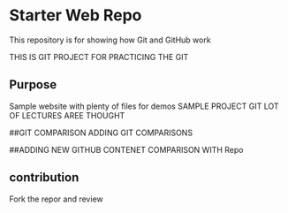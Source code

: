 # Starter Web Repo

This repository is for showing how Git and GitHub work

THIS IS GIT PROJECT FOR PRACTICING THE GIT

## Purpose

Sample website with plenty of files for demos
SAMPLE PROJECT GIT LOT OF LECTURES AREE THOUGHT

##GIT COMPARISON 
ADDING GIT COMPARISONS

##ADDING NEW GITHUB CONTENET COMPARISON WITH Repo


## contribution
Fork the repor and review
